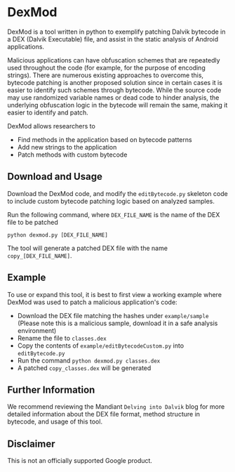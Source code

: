 # DexMod

DexMod is a tool written in python to exemplify patching Dalvik bytecode in a DEX (Dalvik Executable) file, and assist in the static analysis of Android applications.

Malicious applications can have obfuscation schemes that are repeatedly used throughout the code (for example, for the purpose of encoding strings). There are numerous existing approaches to overcome this, bytecode patching is another proposed solution since in certain cases it is easier to identify such schemes through bytecode. While the source code may use randomized variable names or dead code to hinder analysis, the underlying obfuscation logic in the bytecode will remain the same, making it easier to identify and patch.

DexMod allows researchers to
* Find methods in the application based on bytecode patterns
* Add new strings to the application
* Patch methods with custom bytecode

## Download and Usage

Download the DexMod code, and modify the `editBytecode.py` skeleton code to include custom bytecode patching logic based on analyzed samples.

Run the following command, where `DEX_FILE_NAME` is the name of the DEX file to be patched
```
python dexmod.py [DEX_FILE_NAME]
```

The tool will generate a patched DEX file with the name `copy_[DEX_FILE_NAME]`.

## Example

To use or expand this tool, it is best to first view a working example where DexMod was used to patch a malicious application's code:
* Download the DEX file matching the hashes under `example/sample` (Please note this is a malicious sample, download it in a safe analysis environment)
* Rename the file to `classes.dex`
* Copy the contents of `example/editBytecodeCustom.py` into `editBytecode.py`
* Run the command `python dexmod.py classes.dex`
* A patched `copy_classes.dex` will be generated

## Further Information

We recommend reviewing the Mandiant `Delving into Dalvik` blog for more detailed information about the DEX file format, method structure in bytecode, and usage of this tool.

## Disclaimer

This is not an officially supported Google product.
